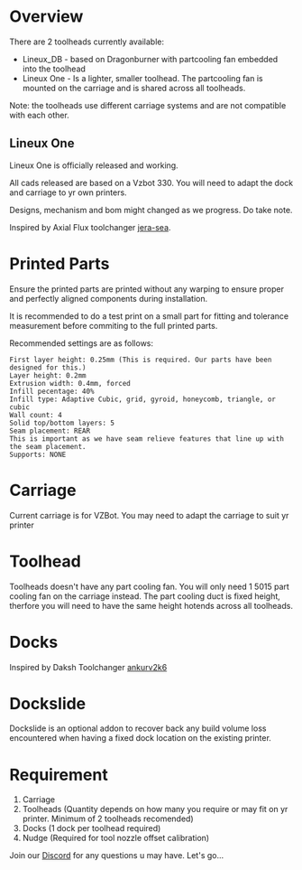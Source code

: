 # Overview

There are 2 toolheads currently available:

- Lineux_DB - based on Dragonburner with partcooling fan embedded into the toolhead
- Lineux One - Is a lighter, smaller toolhead. The partcooling fan is mounted on the carriage and is shared across all toolheads.

Note: the toolheads use different carriage systems and are not compatible with each other.


## Lineux One
Lineux One is officially released and working.

All cads released are based on a Vzbot 330. You will need to adapt the dock and carriage to yr own printers.

Designs, mechanism and bom might changed as we progress. Do take note.

Inspired by Axial Flux toolchanger [jera-sea](https://github.com/jera-sea/MagSwitch-Toolchanger).


# Printed Parts
Ensure the printed parts are printed without any warping to ensure proper and perfectly aligned components during installation.

It is recommended to do a test print on a small part for fitting and tolerance measurement before commiting to the full printed parts.

Recommended settings are as follows:
```
First layer height: 0.25mm (This is required. Our parts have been designed for this.)
Layer height: 0.2mm
Extrusion width: 0.4mm, forced
Infill pecentage: 40%
Infill type: Adaptive Cubic, grid, gyroid, honeycomb, triangle, or cubic
Wall count: 4
Solid top/bottom layers: 5
Seam placement: REAR
This is important as we have seam relieve features that line up with the seam placement.
Supports: NONE
```

# Carriage
Current carriage is for VZBot. You may need to adapt the carriage to suit yr printer

# Toolhead
Toolheads doesn't have any part cooling fan. You will only need 1 5015 part cooling fan on the carriage instead.
The part cooling duct is fixed height, therfore you will need to have the same height hotends across all toolheads. 

# Docks
Inspired by Daksh Toolchanger [ankurv2k6](https://github.com/ankurv2k6/daksh-toolchanger-v2)

# Dockslide
Dockslide is an optional addon to recover back any build volume loss encountered when having a fixed dock location on the existing printer.

# Requirement
1. Carriage
2. Toolheads (Quantity depends on how many you require or may fit on yr printer. Minimum of 2 toolheads recomended)
3. Docks (1 dock per toolhead required)
4. Nudge (Required for tool nozzle offset calibration)

Join our [Discord](https://discord.gg/Xwqbjj4VjH) for any questions u may have. Let's go...
